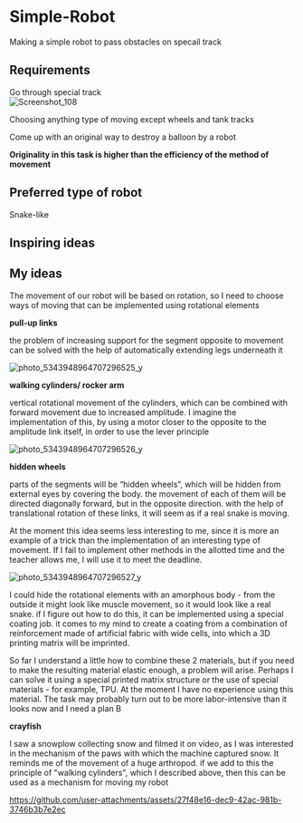 # Simple-Robot

Making a simple robot to pass obstacles on specail track  

## Requirements  

Go through special track  
![Screenshot_108](https://github.com/user-attachments/assets/1f2db711-d2da-4e92-9de7-36172afb4672)  

Choosing anything type of moving except wheels and tank tracks  

Сome up with an original way to destroy a balloon by a robot

**Originality in this task is higher than the efficiency of the method of movement**  

## Preferred type of robot  

Snake-like  

## Inspiring ideas   

## My ideas  

The movement of our robot will be based on rotation, so I need to choose ways of moving that can be implemented using rotational elements  

**pull-up links**  

the problem of increasing support for the segment opposite to movement can be solved with the help of automatically extending legs underneath it  

![photo_5343948964707296525_y](https://github.com/user-attachments/assets/cac48a98-8df5-43d1-8eba-9d7ed847093d)  

**walking cylinders/ rocker arm**  

vertical rotational movement of the cylinders, which can be combined with forward movement due to increased amplitude. I imagine the implementation of this, by using a motor closer to the opposite to the amplitude link itself, in order to use the lever principle  



![photo_5343948964707296526_y](https://github.com/user-attachments/assets/806018d6-7e51-4fe7-ac18-896f731763a0)  

**hidden wheels**  

parts of the segments will be “hidden wheels”, which will be hidden from external eyes by covering the body. the movement of each of them will be directed diagonally forward, but in the opposite direction.  with the help of translational rotation of these links, it will seem as if a real snake is moving. 

At the moment this idea seems less interesting to me, since it is more an example of a trick than the implementation of an interesting type of movement. If I fail to implement other methods in the allotted time and the teacher allows me, I will use it to meet the deadline.



![photo_5343948964707296527_y](https://github.com/user-attachments/assets/d43e91ad-8f90-4154-91e6-bb21f24f9e01)  

I could hide the rotational elements with an amorphous body - from the outside it might look like muscle movement, so it would look like a real snake. 
if I figure out how to do this, it can be implemented using a special coating job. it comes to my mind to create a coating from a combination of reinforcement made of artificial fabric with wide cells, into which a 3D printing matrix will be imprinted.  

So far I understand a little how to combine these 2 materials, but if you need to make the resulting material elastic enough, a problem will arise. Perhaps I can solve it using a special printed matrix structure or the use of special materials - for example, TPU. At the moment I have no experience using this material. The task may probably turn out to be more labor-intensive than it looks now and I need a plan B  

**crayfish**  

I saw a snowplow collecting snow and filmed it on video, as I was interested in the mechanism of the paws with which the machine captured snow. It reminds me of the movement of a huge arthropod. if we add to this the principle of "walking cylinders", which I described above, then this can be used as a mechanism for moving my robot  



https://github.com/user-attachments/assets/27f48e16-dec9-42ac-981b-3746b3b7e2ec






